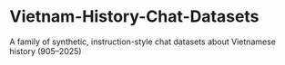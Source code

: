 # Vietnam-History-Chat-Datasets
A family of synthetic, instruction-style chat datasets about Vietnamese history (905–2025)
